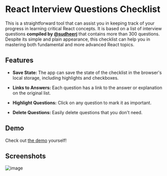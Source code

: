 # React Interview Questions Checklist

This is a straightforward tool that can assist you in keeping track of your progress in learning critical React concepts. It is based on a list of interview questions **compiled by [@sudheerj](https://github.com/sudheerj/reactjs-interview-questions)** that contains more than 300 questions. Despite its simple and plain appearance, this checklist can help you in mastering both fundamental and more advanced React topics.

##  Features

- **Save State:** The app can save the state of the checklist in the browser's local storage, including highlights and checkboxes.

- **Links to Answers:** Each question has a link to the answer or explanation on the original list.

- **Highlight Questions:** Click on any question to mark it as important.

- **Delete Questions:** Easily delete questions that you don't need.

## Demo
Check out [the demo](https://stinger222.github.io/React-Interview-Questions-Checklist) yourself!

## Screenshots

![image](https://user-images.githubusercontent.com/39219491/236623310-816c3f21-8375-40d9-9b79-9d99dfd5a755.png)